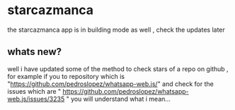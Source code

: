 # starcazmanca
the starcazmanca app is in building mode as well , check the updates later
## whats new?
well i have updated some of the method to check stars of a repo on github , for example if you to repository which is "https://github.com/pedroslopez/whatsapp-web.js/" and check for the issues which are " https://github.com/pedroslopez/whatsapp-web.js/issues/3235 " you will understand what i mean...
